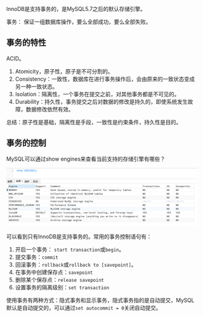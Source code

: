 InnoDB是支持事务的，是MySQL5.7之后的默认存储引擎。

事务： 保证一组数据库操作，要么全部成功，要么全部失败。

## 事务的特性

ACID。

1. Atomicity，原子性，原子是不可分割的。
2. Consistency：一致性，数据库在进行事务操作后，会由原来的一致状态变成另一种一致状态。
3. Isolation：隔离性，一个事务在提交之前，对其他事务都是不可见的。
4. Durability：持久性，事务提交之后对数据的修改是持久的，即使系统发生故障，数据修改依然有效。

总结：原子性是基础，隔离性是手段，一致性是约束条件，持久性是目的。

## 事务的控制

MySQL可以通过show engines来查看当前支持的存储引擎有哪些？

![image-20210316221949619](img/14事务处理/image-20210316221949619.png)

可以看到只有InnoDB是支持事务的。常用的事务控制语句有：

1. 开启一个事务： `start transaction`或`begin`。
2. 提交事务：`commit`
3. 回滚事务：`rollback`或`rollback to [savepoint]`。
4. 在事务中创建保存点：`savepoint`
5. 删除某个保存点：`release savepoint`
6. 设置事务的隔离级别：`set transaction`

使用事务有两种方式：隐式事务和显示事务，隐式事务指的是自动提交，MySQL默认是自动提交的，可以通过`set autocommit = 0`关闭自动提交。

